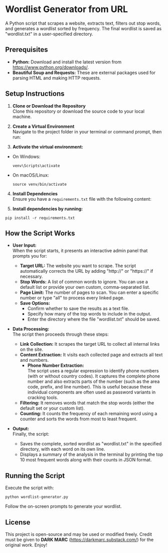 # Wordlist Generator from URL

A Python script that scrapes a website, extracts text, filters out stop words, and generates a wordlist sorted by frequency. The final wordlist is saved as "wordlist.txt" in a user-specified directory.

## Prerequisites

- **Python:** Download and install the latest version from https://www.python.org/downloads/.
- **Beautiful Soup and Requests:** These are external packages used for parsing HTML and making HTTP requests.

## Setup Instructions

1. **Clone or Download the Repository**  
   Clone this repository or download the source code to your local machine.

2. **Create a Virtual Environment**  
   Navigate to the project folder in your terminal or command prompt, then run:  

3. **Activate the virtual environment:** 
- On Windows:  
  ```
  venv\Scripts\activate
  ```
- On macOS/Linux:  
  ```
  source venv/bin/activate
  ```

4. **Install Dependencies**  
Ensure you have a `requirements.txt` file with the following content:

5. **Install dependencies by running:**
  ```
  pip install -r requirements.txt
  ```

## How the Script Works

- **User Input:**  
  When the script starts, it presents an interactive admin panel that prompts you for:
  - **Target URL:** The website you want to scrape. The script automatically corrects the URL by adding "http://" or "https://" if necessary.
  - **Stop Words:** A list of common words to ignore. You can use a default list or provide your own custom, comma-separated list.
  - **Page Limit:** The number of pages to scan. You can enter a specific number or type "all" to process every linked page.
  - **Save Options:**  
    - Confirm whether to save the results as a text file.
    - Specify how many of the top words to include in the output.
    - Enter the directory where the file "wordlist.txt" should be saved.

- **Data Processing:**  
  The script then proceeds through these steps:
  - **Link Collection:** It scrapes the target URL to collect all internal links on the site.
  - **Content Extraction:** It visits each collected page and extracts all text and numbers.  
    - **Phone Number Extraction:**  
      The script uses a regular expression to identify phone numbers (with or without country codes). It captures the complete phone number and also extracts parts of the number (such as the area code, prefix, and line number). This is useful because these individual components are often used as password variants in cracking tools.
  - **Filtering:** It removes words that match the stop words (either the default set or your custom list).
  - **Counting:** It counts the frequency of each remaining word using a counter and sorts the words from most to least frequent.

- **Output:**  
  Finally, the script:
  - Saves the complete, sorted wordlist as "wordlist.txt" in the specified directory, with each word on its own line.
  - Displays a summary of the analysis in the terminal by printing the top 10 most frequent words along with their counts in JSON format.

## Running the Script

Execute the script with:
  ```
  python wordlist-generator.py
  ```

Follow the on-screen prompts to generate your wordlist.

## License

This project is open-source and may be used or modified freely. 
Credit must be given to **DARK MARC** (https://darkmarc.substack.com/) for the original work.
Enjoy!
